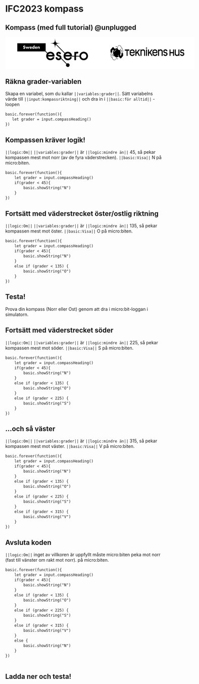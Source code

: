 # IFC2023 kompass
## Kompass (med full tutorial) @unplugged
<div style="display: flex; justify-content: space-around;">
  <img src="https://github.com/ElinTeknikensHus/esero_test/blob/master/logotyp%20esero-sweden_svart.png?raw=true" alt="DampVibrations" width="300"/>
  <img src="https://github.com/ElinTeknikensHus/esero_test/blob/master/TH-logo-liggande-svart%403x.png?raw=true" alt="DampVibrations" width="300"/>
</div>

## Räkna grader-variablen
Skapa en variabel, som du kallar `||variables:grader||`. Sätt variabelns värde till `||input:kompassriktning||` och dra in i `||basic:för alltid||` -loopen
 
 ```blocks
basic.forever(function(){
    let grader = input.compassHeading()
})
 ```

## Kompassen kräver logik!
`||logic:Om||` `||variables:grader||` är `||logic:mindre än||` 45, så pekar kompassen mest mot norr (av de fyra väderstrecken). `||basic:Visa||` N på micro:biten.

```blocks
basic.forever(function(){
    let grader = input.compassHeading()
    if(grader < 45){
        basic.showString("N")
    }
})
 ```

 ## Fortsätt med väderstrecket öster/ostlig riktning
`||logic:Om||` `||variables:grader||` är `||logic:mindre än||` 135, så pekar kompassen mest mot öster. `||basic:Visa||` O på micro:biten.

```blocks
basic.forever(function(){
    let grader = input.compassHeading()
    if(grader < 45){
        basic.showString("N")
    }
    else if (grader < 135) {
        basic.showString("O")
    }
})
 ```

## Testa! 
Prova din kompass (Norr eller Ost) genom att dra i micro:bit-loggan i simulatorn.

## Fortsätt med väderstrecket söder 
`||logic:Om||` `||variables:grader||` är `||logic:mindre än||` 225, så pekar kompassen mest mot söder. `||basic:Visa||` S på micro:biten.

```blocks
basic.forever(function(){
    let grader = input.compassHeading()
    if(grader < 45){
        basic.showString("N")
    }
    else if (grader < 135) {
        basic.showString("O")
    }
    else if (grader < 225) {
        basic.showString("S")
    }
})
 ```

 ## ...och så väster 
`||logic:Om||` `||variables:grader||` är `||logic:mindre än||` 315, så pekar kompassen mest mot väster. `||basic:Visa||` V på micro:biten.

```blocks
basic.forever(function(){
    let grader = input.compassHeading()
    if(grader < 45){
        basic.showString("N")
    }
    else if (grader < 135) {
        basic.showString("O")
    }
    else if (grader < 225) {
        basic.showString("S")
    }
    else if (grader < 315) {
        basic.showString("V")
    }
})
 ```

 ## Avsluta koden 
`||logic:Om||` inget av villkoren är uppfyllt måste micro:biten peka mot norr (fast till vänster om rakt mot norr).  på micro:biten.

```blocks
basic.forever(function(){
    let grader = input.compassHeading()
    if(grader < 45){
        basic.showString("N")
    }
    else if (grader < 135) {
        basic.showString("O")
    }
    else if (grader < 225) {
        basic.showString("S")
    }
    else if (grader < 315) {
        basic.showString("V")
    }
    else {
        basic.showString("N")
    }
})
 
```


 ## Ladda ner och testa!

